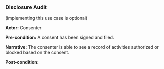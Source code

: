 ### Disclosure Audit
(implementing this use case is optional)

**Actor:** Consenter

**Pre-condition:** 
A consent has been signed and filed.

**Narrative:**
The consenter is able to see a record of activities authorized or blocked based on the consent. 

**Post-condition:**